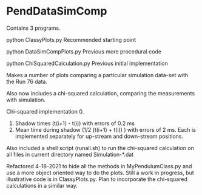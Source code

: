 # PendDataSimComp

Contains 3 programs.

python ClassyPlots.py               Recommended starting point

python DataSimCompPlots.py          Previous more procedural code

python ChiSquaredCalculation.py     Previous initial implementation

Makes a number of plots comparing a particular simulation 
data-set with the Run 76 data.

Also now includes a chi-squared calculation, comparing the measurements 
with simulation.

Chi-squared implementation 0.
  1) Shadow times (t(i+1) - t(i)) with errors of 0.2 ms
  2) Mean time during shadow (1/2 (t(i+1) + t(i)) ) with errors of 2 ms.
Each is implemented separately for up-stream and down-stream positions.

Also included a shell script (runall.sh) to run the chi-squared 
calculation on all files in current directory named Simulation-*.dat

Refactored 4-18-2021 to hide all the methods in MyPendulumClass.py 
and use a more object oriented way to do the plots. Still a work in 
progress, but illustrative code is in ClassyPlots.py.
Plan to incorporate the chi-squared calculations in a similar way.

